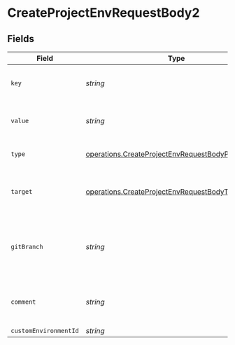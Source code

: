 # CreateProjectEnvRequestBody2


## Fields

| Field                                                                                                                    | Type                                                                                                                     | Required                                                                                                                 | Description                                                                                                              | Example                                                                                                                  |
| ------------------------------------------------------------------------------------------------------------------------ | ------------------------------------------------------------------------------------------------------------------------ | ------------------------------------------------------------------------------------------------------------------------ | ------------------------------------------------------------------------------------------------------------------------ | ------------------------------------------------------------------------------------------------------------------------ |
| `key`                                                                                                                    | *string*                                                                                                                 | :heavy_check_mark:                                                                                                       | The name of the environment variable                                                                                     | API_URL                                                                                                                  |
| `value`                                                                                                                  | *string*                                                                                                                 | :heavy_check_mark:                                                                                                       | The value of the environment variable                                                                                    | https://api.vercel.com                                                                                                   |
| `type`                                                                                                                   | [operations.CreateProjectEnvRequestBodyProjectsType](../../models/operations/createprojectenvrequestbodyprojectstype.md) | :heavy_check_mark:                                                                                                       | The type of environment variable                                                                                         | plain                                                                                                                    |
| `target`                                                                                                                 | [operations.CreateProjectEnvRequestBodyTarget](../../models/operations/createprojectenvrequestbodytarget.md)[]           | :heavy_check_mark:                                                                                                       | The target environment of the environment variable                                                                       | [<br/>"preview"<br/>]                                                                                                    |
| `gitBranch`                                                                                                              | *string*                                                                                                                 | :heavy_minus_sign:                                                                                                       | If defined, the git branch of the environment variable (must have target=preview)                                        | feature-1                                                                                                                |
| `comment`                                                                                                                | *string*                                                                                                                 | :heavy_minus_sign:                                                                                                       | A comment to add context on what this environment variable is for                                                        | database connection string for production                                                                                |
| `customEnvironmentId`                                                                                                    | *string*                                                                                                                 | :heavy_minus_sign:                                                                                                       | N/A                                                                                                                      | env_1234567890                                                                                                           |